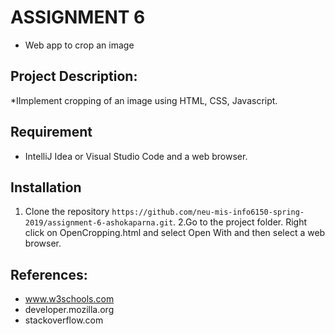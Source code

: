 # ASSIGNMENT 6
* Web app to crop an image

## Project Description:
*IImplement cropping of an image using HTML, CSS, Javascript.

## Requirement
* IntelliJ Idea or Visual Studio Code and a web browser.

## Installation
1. Clone the repository `https://github.com/neu-mis-info6150-spring-2019/assignment-6-ashokaparna.git`.
2.Go to the project folder. Right click on OpenCropping.html and select Open With and then select a web browser.

## References:
* www.w3schools.com
* developer.mozilla.org
* stackoverflow.com



